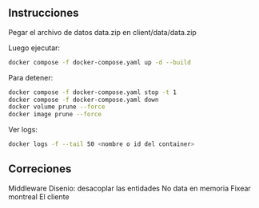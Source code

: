 ## Instrucciones

Pegar el archivo de datos data.zip en client/data/data.zip

Luego ejecutar:

```bash
docker compose -f docker-compose.yaml up -d --build
```

Para detener:

```bash
docker compose -f docker-compose.yaml stop -t 1
docker compose -f docker-compose.yaml down
docker volume prune --force
docker image prune --force
```

Ver logs:
    
```bash
docker logs -f --tail 50 <nombre o id del container>
```

## Correciones

Middleware
Disenio: desacoplar las entidades
No data en memoria
Fixear montreal
El cliente